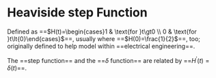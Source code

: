 # Heaviside step Function

Defined as ==$H(t)=\begin{cases}1 & \text{for }t\gt0 \\ 0 & \text{for }t\lt{0}\end{cases}$==, usually where ==$H(0)=\frac{1}{2}$==, too; originally defined to help model within ==electrical engineering==.

The ==step function== and the ==$\delta$ function== are related by ==$H^{\prime}(t)=\delta(t)$==.
